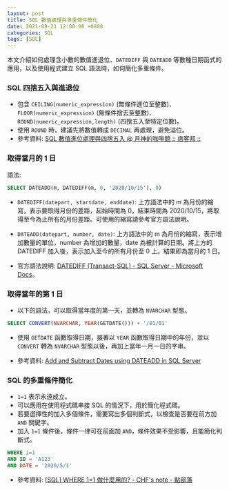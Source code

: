 ```yaml
---
layout: post
title: SQL 數值處理與多重條件簡化
date: 2021-09-21 12:00:00 +0800
categories: SQL
tags: [SQL]
--- 
```


本文介紹如何處理含小數的數值進退位、`DATEDIFF` 與 `DATEADD` 等數種日期函式的應用，以及使用程式建立 SQL 語法時，如何簡化多重條件。

### SQL 四捨五入與進退位

- 包含 `CEILING(numeric_expression)` (無條件進位至整數)、`FLOOR(numeric_expression)` (無條件捨去至整數)、 `ROUND(numeric_expression,length)` (四捨五入至特定位數)。
- 使用 `ROUND` 時，建議先將數值轉成 `DECIMAL` 再處理，避免溢位。
- 參考資料: [SQL 數值進位處理與四捨五入 @ 月神的咖啡館 :: 痞客邦 ::](https://byron0920.pixnet.net/blog/post/56498636)

### 取得當月的 1 日

語法: 

``` sql
SELECT DATEADD(m, DATEDIFF(m, 0, '2020/10/15'), 0)
```

- `DATEDIFF(datepart, startdate, enddate)`: 上方語法中的 m 為月份的縮寫，表示要取得月份的差距，起始時間為 0，結束時間為 2020/10/15，將取得至今為止所有的月份差距。可使用的縮寫請參考官方語法說明。

- `DATEADD(datepart, number, date)`: 上方語法中的 m 為月份的縮寫，表示增加數量的單位，number 為增加的數量，date 為被計算的日期。將上方的 DATEDIFF 加入後，表示加入至今的所有月份至 0 上。結果即為當月的 1 日。

- 官方語法說明: [DATEDIFF (Transact-SQL) - SQL Server - Microsoft Docs](https://docs.microsoft.com/zh-tw/sql/t-sql/functions/datediff-transact-sql)。

### 取得當年的第 1 日

- 以下的語法，可以取得當年度的第一天，並轉為 `NVARCHAR` 型態。

``` sql
SELECT CONVERT(NVARCHAR, YEAR(GETDATE())) + '/01/01' 
```

- 使用 `GETDATE` 函數取得日期，接著以 `YEAR` 函數取得日期中的年份，並以 `CONVERT` 轉為 `NVARCHAR` 型態以後，再加上當年一月一日的字串。

- 參考資料: [Add and Subtract Dates using DATEADD in SQL Server](https://www.mssqltips.com/sqlservertip/2509/add-and-subtract-dates-using-dateadd-in-sql-server/)

### SQL 的多重條件簡化

- `1=1` 表示永遠成立。
- 可以應用在使用程式碼串接 SQL 的情況下，用於簡化程式碼。
- 若要選擇性的加入多個條件，需要寫出多個判斷式，以檢查是否要在前方加 `AND` 關鍵字。
- 加入 `1=1` 條件後，條件一律可在前面加 `AND`，條件效果不受影響，且能簡化判斷式。

``` sql
WHERE 1=1
AND ID = 'A123'
AND DATE = '2020/5/1'
```

- 參考資料: [[SQL] WHERE 1=1 做什麼用的? - CHF's note - 點部落](https://dotblogs.com.tw/invercent914/2013/09/16/118728)
